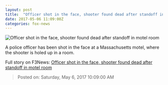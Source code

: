 ```yaml
---
layout: post
title:  "Officer shot in the face, shooter found dead after standoff in motel room"
date: 2017-05-06 11:09:00Z
categories: fox-news
---
```


![Officer shot in the face, shooter found dead after standoff in motel room](http://www.foxnews.com/content/dam/fox-news/logo/og-fn-foxnews.jpg)

A police officer has been shot in the face at a Massachusetts motel, where the shooter is holed up in a room.


Full story on F3News: [Officer shot in the face, shooter found dead after standoff in motel room](http://www.f3nws.com/n/uvYzSD)

> Posted on: Saturday, May 6, 2017 10:09:00 AM
